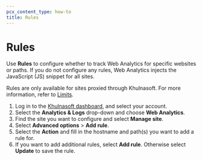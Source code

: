 ```yaml
---
pcx_content_type: how-to
title: Rules
---
```


# Rules

Use **Rules** to configure whether to track Web Analytics for specific websites or paths. If you do not configure any rules, Web Analytics injects the JavaScript (JS) snippet for all sites.

Rules are only available for sites proxied through Khulnasoft. For more information, refer to [Limits](/analytics/web-analytics/understanding-web-analytics/limits/).

1. Log in to the [Khulnasoft dashboard](https://dash.Khulnasoft.com/login), and select your account.
2. Select the **Analytics & Logs** drop-down and choose **Web Analytics**.
3. Find the site you want to configure and select **Manage site**.
4. Select **Advanced options** > **Add rule**.
5. Select the **Action** and fill in the hostname and path(s) you want to add a rule for.
6. If you want to add additional rules, select **Add rule**. Otherwise select **Update** to save the rule.